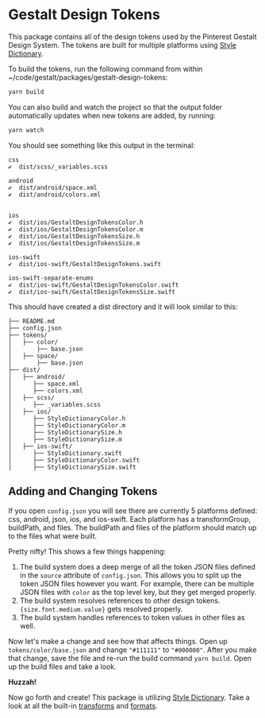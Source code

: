 # Gestalt Design Tokens

This package contains all of the design tokens used by the Pinterest Gestalt Design System. The tokens are built for multiple platforms using [Style Dictionary](https://amzn.github.io/style-dictionary).

To build the tokens, run the following command from within ~/code/gestalt/packages/gestalt-design-tokens:

```bash
yarn build
```

You can also build and watch the project so that the output folder automatically updates when new tokens are added, by running:

```bash
yarn watch
```

You should see something like this output in the terminal:

```
css
✔︎  dist/scss/_variables.scss

android
✔︎  dist/android/space.xml
✔︎  dist/android/colors.xml


ios
✔︎  dist/ios/GestaltDesignTokensColor.h
✔︎  dist/ios/GestaltDesignTokensColor.m
✔︎  dist/ios/GestaltDesignTokensSize.h
✔︎  dist/ios/GestaltDesignTokensSize.m

ios-swift
✔︎  dist/ios-swift/GestaltDesignTokens.swift

ios-swift-separate-enums
✔︎  dist/ios-swift/GestaltDesignTokensColor.swift
✔︎  dist/ios-swift/GestaltDesignTokensSize.swift
```

This should have created a dist directory and it will look similar to this:

```
├── README.md
├── config.json
├── tokens/
│   ├── color/
│       ├── base.json
│   ├── space/
│       ├── base.json
├── dist/
│   ├── android/
│      ├── space.xml
│      ├── colors.xml
│   ├── scss/
│      ├── _variables.scss
│   ├── ios/
│      ├── StyleDictionaryColor.h
│      ├── StyleDictionaryColor.m
│      ├── StyleDictionarySize.h
│      ├── StyleDictionarySize.m
│   ├── ios-swift/
│      ├── StyleDictionary.swift
│      ├── StyleDictionaryColor.swift
│      ├── StyleDictionarySize.swift
```

## Adding and Changing Tokens

If you open `config.json` you will see there are currently 5 platforms defined: css, android, json, ios, and ios-swift. Each platform has a transformGroup, buildPath, and files. The buildPath and files of the platform should match up to the files what were built.

Pretty nifty! This shows a few things happening:

1. The build system does a deep merge of all the token JSON files defined in the `source` attribute of `config.json`. This allows you to split up the token JSON files however you want. For example, there can be multiple JSON files with `color` as the top level key, but they get merged properly.
1. The build system resolves references to other design tokens. `{size.font.medium.value}` gets resolved properly.
1. The build system handles references to token values in other files as well.

Now let's make a change and see how that affects things. Open up `tokens/color/base.json` and change `"#111111"` to `"#000000"`. After you make that change, save the file and re-run the build command `yarn build`. Open up the build files and take a look.

**Huzzah!**

Now go forth and create! This package is utilizing [Style Dictionary](https://amzn.github.io/style-dictionary). Take a look at all the built-in [transforms](https://amzn.github.io/style-dictionary/#/transforms?id=pre-defined-transforms) and [formats](https://amzn.github.io/style-dictionary/#/formats?id=pre-defined-formats).
